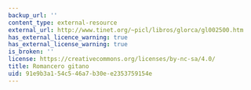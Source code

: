 ```yaml
---
backup_url: ''
content_type: external-resource
external_url: http://www.tinet.org/~picl/libros/glorca/gl002500.htm
has_external_licence_warning: true
has_external_license_warning: true
is_broken: ''
license: https://creativecommons.org/licenses/by-nc-sa/4.0/
title: Romancero gitano
uid: 91e9b3a1-54c5-46a7-b30e-e2353759154e
---
```

